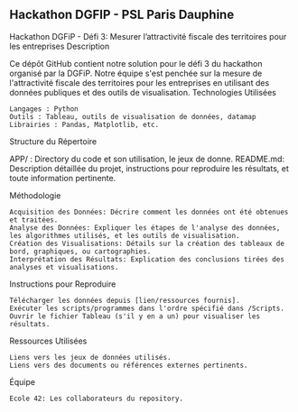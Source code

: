 ## Hackathon DGFIP - PSL Paris Dauphine

Hackathon DGFiP - Défi 3: Mesurer l’attractivité fiscale des territoires pour les entreprises
Description

Ce dépôt GitHub contient notre solution pour le défi 3 du hackathon organisé par la DGFiP. Notre équipe s'est penchée sur la mesure de l'attractivité fiscale des territoires pour les entreprises en utilisant des données publiques et des outils de visualisation.
Technologies Utilisées

    Langages : Python
    Outils : Tableau, outils de visualisation de données, datamap
    Librairies : Pandas, Matplotlib, etc.

Structure du Répertoire

  APP/ : Directory du code et son utilisation, le jeux de donne.
  README.md: Description détaillée du projet, instructions pour reproduire les résultats, et toute information pertinente.

Méthodologie

    Acquisition des Données: Décrire comment les données ont été obtenues et traitées.
    Analyse des Données: Expliquer les étapes de l'analyse des données, les algorithmes utilisés, et les outils de visualisation.
    Création des Visualisations: Détails sur la création des tableaux de bord, graphiques, ou cartographies.
    Interprétation des Résultats: Explication des conclusions tirées des analyses et visualisations.

Instructions pour Reproduire

    Télécharger les données depuis [lien/ressources fournis].
    Exécuter les scripts/programmes dans l'ordre spécifié dans /Scripts.
    Ouvrir le fichier Tableau (s'il y en a un) pour visualiser les résultats.

Ressources Utilisées

    Liens vers les jeux de données utilisés.
    Liens vers des documents ou références externes pertinents.

Équipe

    Ecole 42: Les collaborateurs du repository.
